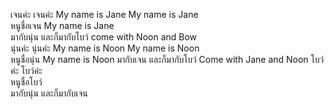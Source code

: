 เจนค่ะ เจนค่ะ My name is Jane My name is Jane  
หนูชื่อเจน My name is Jane  
มากับนุ่น และก็มากับโบว์ come with Noon and Bow  
นุ่นค่ะ นุ่นค่ะ My name is Noon My name is Noon  
หนูชื่อนุ่น My name is Noon
มากับเจน และก็มากับโบว์ Come with Jane and Noon 
โบว์ค่ะ โบว์ค่ะ  
หนูชื่อโบว์  
มากับนุ่น และก็มากับเจน  
